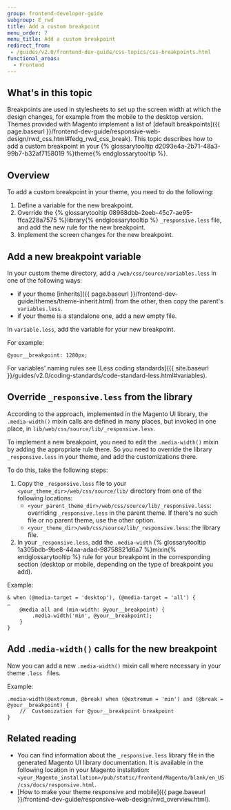 ```yaml
---
group: frontend-developer-guide
subgroup: E_rwd
title: Add a custom breakpoint
menu_order: 7
menu_title: Add a custom breakpoint
redirect_from:
 - /guides/v2.0/frontend-dev-guide/css-topics/css-breakpoints.html
functional_areas:
  - Frontend
---
```


## What's in this topic

Breakpoints are used in stylesheets to set up the screen width at which the design changes, for example from the mobile to the desktop version. Themes provided with Magento implement a list of [default breakpoints]({{ page.baseurl }}/frontend-dev-guide/responsive-web-design/rwd_css.html#fedg_rwd_css_break). This topic describes how to add a custom breakpoint in your {% glossarytooltip d2093e4a-2b71-48a3-99b7-b32af7158019 %}theme{% endglossarytooltip %}. 

## Overview

To add a custom breakpoint in your theme, you need to do the following:

1. Define a variable for the new breakpoint.
2. Override the {% glossarytooltip 08968dbb-2eeb-45c7-ae95-ffca228a7575 %}library{% endglossarytooltip %} `_responsive.less` file, and add the new rule for the new breakpoint. 
3. Implement the screen changes for the new breakpoint.

## Add a new breakpoint variable

In your custom theme directory, add a `/web/css/source/variables.less` in one of the following ways:

- if your theme [inherits]({{ page.baseurl }}/frontend-dev-guide/themes/theme-inherit.html) from the other, then copy the parent's `variables.less`.
- if your theme is a standalone one, add a new empty file.

In `variable.less`, add the variable for your new breakpoint.

For example:

    @your__breakpoint: 1280px;

For variables' naming rules see [Less coding standards]({{ site.baseurl }}/guides/v2.0/coding-standards/code-standard-less.html#variables).

## Override `_responsive.less` from the library

According to the approach, implemented in the Magento UI library, the `.media-width()` mixin calls are defined in many places, but invoked in one place, in `lib/web/css/source/lib/_responsive.less`. 

To implement a new breakpoint, you need to edit the `.media-width()` mixin by adding the appropriate rule there. So you need to override the library `_responsive.less` in your theme, and add the customizations there. 

To do this, take the following steps:

1. Copy the `_responsive.less` file to your `<your_theme_dir>/web/css/source/lib/` directory from one of the following locations:
	- `<your_parent_theme_dir>/web/css/source/lib/_responsive.less`: overriding `_responsive.less` in the parent theme. If there's no such file or no parent theme, use the other option. 
	- `<your_theme_dir>/web/css/source/lib/_responsive.less`: the library file.
2. In your `_responsive.less`, add the `.media-width` {% glossarytooltip 1a305bdb-9be8-44aa-adad-98758821d6a7 %}mixin{% endglossarytooltip %} rule for your breakpoint in the corresponding section (desktop or mobile, depending on the type of breakpoint you add).

Example:

    & when (@media-target = 'desktop'), (@media-target = 'all') {
    …
        @media all and (min-width: @your__breakpoint) {
            .media-width('min', @your__breakpoint);
        }
    }

## Add `.media-width()` calls for the new breakpoint

Now you can add a new `.media-width()` mixin call where necessary in your theme `.less ` files.

Example:

    .media-width(@extremum, @break) when (@extremum = 'min') and (@break = @your__breakpoint) {
        //  Customization for @your__breakpoint breakpoint
    }

## Related reading

- You can find information about the `_responsive.less` library file in the generated Magento UI library documentation. It is available in the following location in your Magento installation: `<your_Magento_installation>/pub/static/frontend/Magento/blank/en_US/css/docs/responsive.html`.
- [How to make your theme responsive and mobile]({{ page.baseurl }}/frontend-dev-guide/responsive-web-design/rwd_overview.html).
